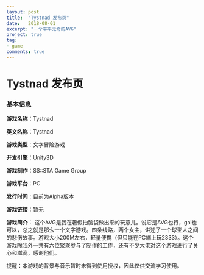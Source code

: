 ```yaml
---
layout: post
title:  "Tystnad 发布页"
date:   2018-08-01
excerpt: "一个平平无奇的AVG"
project: true
tag:
- game
comments: true
---
```

# Tystnad 发布页

### 基本信息

**游戏名称**：Tystnad

**英文名称**：Tystnad

**游戏类型**：文字冒险游戏

**开发引擎**：Unity3D

**游戏制作**：SS::STA Game Group

**游戏平台**：PC

**发行时间**：目前为Alpha版本

**游戏链接**：暂无

**游戏简介**：
这个AVG是我在暑假拍脑袋做出来的玩意儿。说它是AVG也行，gal也可以，总之就是那么一个文字游戏。四条线路，两个女主，讲述了一个球型人之间的悲伤故事。游戏大小200M左右，轻量便携（但只能在PC端上玩2333）。这个游戏除我外一共有六位聚聚参与了制作的工作，还有不少大佬对这个游戏进行了关心和滋瓷，感谢他们。

提醒：本游戏的背景与音乐暂时未得到使用授权，因此仅供交流学习使用。